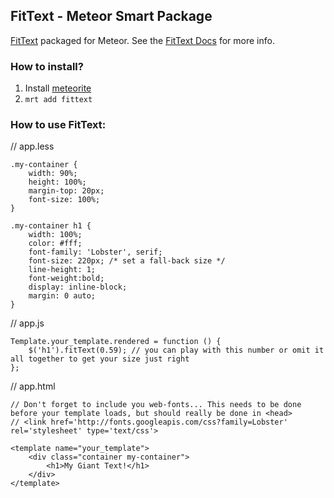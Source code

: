 ## FitText - Meteor Smart Package

[FitText](https://github.com/davatron5000/FitText.js) packaged for Meteor. See the [FitText Docs](http://fittextjs.com) for more info.

### How to install?

1. Install [meteorite](https://github.com/oortcloud/meteorite)
2. `mrt add fittext`

### How to use FitText:
	
// app.less

	.my-container {
		width: 90%;
		height: 100%;
		margin-top: 20px;
		font-size: 100%;
	}

	.my-container h1 {
		width: 100%;
		color: #fff;
		font-family: 'Lobster', serif;
		font-size: 220px; /* set a fall-back size */
		line-height: 1;
		font-weight:bold;
		display: inline-block;
		margin: 0 auto; 
	}

// app.js

	Template.your_template.rendered = function () {
		$('h1').fitText(0.59); // you can play with this number or omit it all together to get your size just right
	};

// app.html
	
	// Don't forget to include you web-fonts... This needs to be done before your template loads, but should really be done in <head>
	// <link href='http://fonts.googleapis.com/css?family=Lobster' rel='stylesheet' type='text/css'>

	<template name="your_template">
		<div class="container my-container">
			<h1>My Giant Text!</h1>
		</div>
	</template>



	